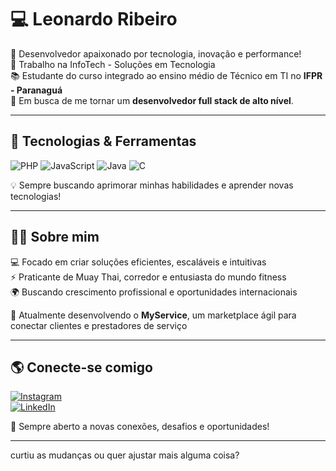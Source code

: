 # 💻 Leonardo Ribeiro  

🚀 Desenvolvedor apaixonado por tecnologia, inovação e performance!  
📍 Trabalho na InfoTech - Soluções em Tecnologia  
📚 Estudante do curso integrado ao ensino médio de Técnico em TI no **IFPR - Paranaguá**  
🎯 Em busca de me tornar um **desenvolvedor full stack de alto nível**.  

---

## 🚀 Tecnologias & Ferramentas  
![PHP](https://img.shields.io/badge/PHP-777BB4?style=for-the-badge&logo=php&logoColor=white)  ![JavaScript](https://img.shields.io/badge/JavaScript-F7DF1E?style=for-the-badge&logo=javascript&logoColor=black)  ![Java](https://img.shields.io/badge/Java-007396?style=for-the-badge&logo=java&logoColor=white)  ![C](https://img.shields.io/badge/C-A8B9CC?style=for-the-badge&logo=c&logoColor=white)  

💡 Sempre buscando aprimorar minhas habilidades e aprender novas tecnologias!  

---

## 🏋️‍♂️ Sobre mim  
💻 Focado em criar soluções eficientes, escaláveis e intuitivas  
⚡ Praticante de Muay Thai, corredor e entusiasta do mundo fitness  
🌍 Buscando crescimento profissional e oportunidades internacionais  

📌 Atualmente desenvolvendo o **MyService**, um marketplace ágil para conectar clientes e prestadores de serviço  

---

## 🌎 Conecte-se comigo  
[![Instagram](https://img.shields.io/badge/Instagram-%23E4405F.svg?style=for-the-badge&logo=Instagram&logoColor=white)](https://www.instagram.com/leoribx/)  
[![LinkedIn](https://img.shields.io/badge/LinkedIn-%230077B5.svg?style=for-the-badge&logo=linkedin&logoColor=white)](https://br.linkedin.com/in/leonardo-farias-ribeiro-396977284)  

🚀 Sempre aberto a novas conexões, desafios e oportunidades!  

---

curtiu as mudanças ou quer ajustar mais alguma coisa?
